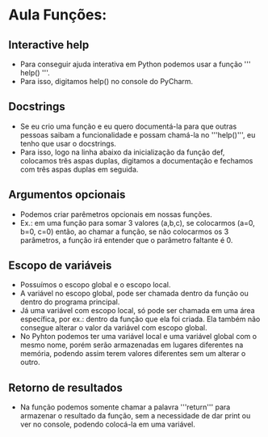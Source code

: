 # Aula Funções:

## Interactive help
- Para conseguir ajuda interativa em Python podemos usar a função ''' help() '''.
- Para isso, digitamos help() no console do PyCharm.

## Docstrings
- Se eu crio uma função e eu quero documentá-la para que outras pessoas saibam a funcionalidade e possam chamá-la no '''help()''', eu tenho que usar o docstrings.
- Para isso, logo na linha abaixo da inicialização da função def, colocamos três aspas duplas, digitamos a documentação e fechamos com três aspas duplas em seguida.

## Argumentos opcionais
- Podemos criar parêmetros opcionais em nossas funções.
- Ex.: em uma função para somar 3 valores (a,b,c), se colocarmos (a=0, b=0, c=0) então, ao chamar a função, se não colocarmos os 3 parâmetros, a função irá entender que o parâmetro faltante é 0.

## Escopo de variáveis
- Possuímos o escopo global e o escopo local.
- A variável no escopo global, pode ser chamada dentro da função ou dentro do programa principal.
- Já uma variável com escopo local, só pode ser chamada em uma área específica, por ex.: dentro da função que ela foi criada. Ela também não consegue alterar o valor da variável com escopo global.
- No Pyhton podemos ter uma variável local e uma variável global com o mesmo nome, porém serão armazenadas em lugares diferentes na memória, podendo assim terem valores diferentes sem um alterar o outro.

## Retorno de resultados
- Na função podemos somente chamar a palavra '''return''' para armazenar o resultado da função, sem a necessidade de dar print ou ver no console, podendo colocá-la em uma variável.